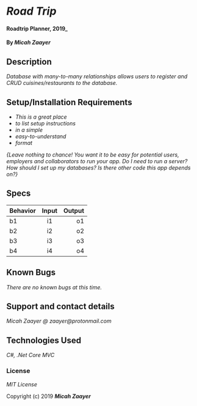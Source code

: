# _Road Trip_

#### Roadtrip Planner, 2019_

#### By _**Micah Zaayer**_

## Description

_Database with many-to-many relationships allows users to register and CRUD cuisines/restaurants to the database._

## Setup/Installation Requirements

* _This is a great place_
* _to list setup instructions_
* _in a simple_
* _easy-to-understand_
* _format_

_{Leave nothing to chance! You want it to be easy for potential users, employers and collaborators to run your app. Do I need to run a server? How should I set up my databases? Is there other code this app depends on?}_

## Specs
| Behavior | Input | Output |
| ------------- |:-------------:| -----:|
| b1 | i1 | o1 |
| b2 | i2 | o2 |
| b3 | i3 | o3 |
| b4 | i4 | o4 |





## Known Bugs

_There are no known bugs at this time._

## Support and contact details

_Micah Zaayer @ zaayer@protonmail.com_

## Technologies Used

_C#, .Net Core MVC_

### License

*MIT License*

Copyright (c) 2019 **_Micah Zaayer_**
